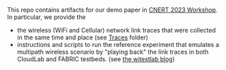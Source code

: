 This repo contains artifacts for our demo paper in [CNERT 2023 Workshop](https://infocom2023.ieee-infocom.org/10th-international-workshop-computer-and-networking-experimental-research-using-testbeds-cnert-call). In particular, we provide the  
* the wireless (WiFi and Cellular) network link traces that were collected in the same time and place (see [Traces](Traces) folder)
* instructions and scripts to run the reference experiment that emulates a multipath wireless scenario by "playing back" the link traces in both CloudLab and FABRIC testbeds. (see [the witestlab blog](https://witestlab.poly.edu/blog/emulating-multipath-wireless/))
